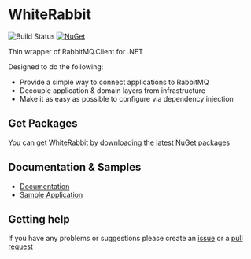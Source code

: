 # WhiteRabbit

![Build Status](https://ci.appveyor.com/api/projects/status/github/RagtimeWilly/whiterabbit?branch=master&svg=true)
[![NuGet](https://img.shields.io/nuget/v/WhiteRabbit.svg)](https://www.nuget.org/packages/WhiteRabbit/)

Thin wrapper of RabbitMQ.Client for .NET

Designed to do the following:

* Provide a simple way to connect applications to RabbitMQ 
* Decouple application & domain layers from infrastructure
* Make it as easy as possible to configure via dependency injection

## Get Packages

You can get WhiteRabbit by [downloading the latest NuGet packages](https://github.com/RagtimeWilly/WhiteRabbit/wiki/Getting-started)

## Documentation & Samples

* [Documentation](https://github.com/RagtimeWilly/WhiteRabbit/wiki)
* [Sample Application](https://github.com/RagtimeWilly/WhiteRabbit/tree/master/src/WhiteRabbit.SampleApp)

## Getting help

If you have any problems or suggestions please create an [issue](https://github.com/RagtimeWilly/WhiteRabbit/issues) or a [pull request](https://github.com/RagtimeWilly/WhiteRabbit/pulls)
